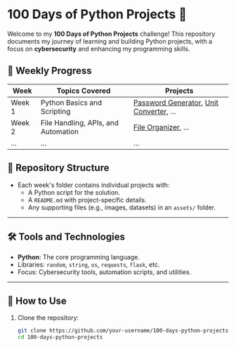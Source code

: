 # 100 Days of Python Projects 🚀

Welcome to my **100 Days of Python Projects** challenge! This repository documents my journey of learning and building Python projects, with a focus on **cybersecurity** and enhancing my programming skills.

## 📅 Weekly Progress

| Week   | Topics Covered                          | Projects                                   |
|--------|-----------------------------------------|-------------------------------------------|
| Week 1 | Python Basics and Scripting            | [Password Generator](Week-01/Project-01), [Unit Converter](Week-01/Project-02), ... |
| Week 2 | File Handling, APIs, and Automation    | [File Organizer](Week-02/Project-08), ... |
| ...    | ...                                     | ...                                       |

## 📂 Repository Structure

- Each week's folder contains individual projects with:
  - A Python script for the solution.
  - A `README.md` with project-specific details.
  - Any supporting files (e.g., images, datasets) in an `assets/` folder.

---

## 🛠️ Tools and Technologies
- **Python**: The core programming language.
- Libraries: `random`, `string`, `os`, `requests`, `flask`, etc.
- Focus: Cybersecurity tools, automation scripts, and utilities.

---

## 🌟 How to Use
1. Clone the repository:
   ```bash
   git clone https://github.com/your-username/100-days-python-projects.git
   cd 100-days-python-projects

